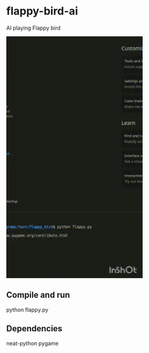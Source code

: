 # flappy-bird-ai
AI playing Flappy bird

![simulation demo](flappy_demo.gif)

## Compile and run
python flappy.py

## Dependencies
neat-python
pygame
